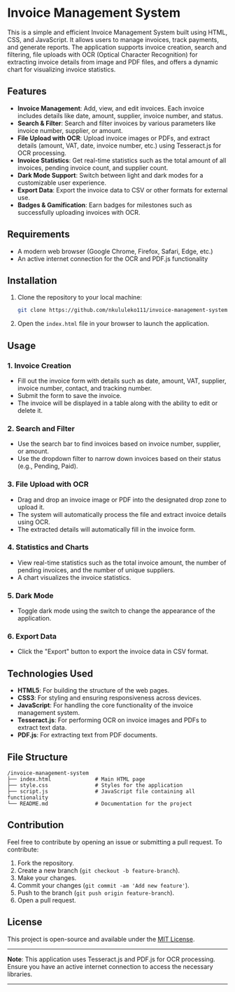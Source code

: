 # Invoice Management System

This is a simple and efficient Invoice Management System built using HTML, CSS, and JavaScript. It allows users to manage invoices, track payments, and generate reports. The application supports invoice creation, search and filtering, file uploads with OCR (Optical Character Recognition) for extracting invoice details from image and PDF files, and offers a dynamic chart for visualizing invoice statistics.

## Features

- **Invoice Management**: Add, view, and edit invoices. Each invoice includes details like date, amount, supplier, invoice number, and status.
- **Search & Filter**: Search and filter invoices by various parameters like invoice number, supplier, or amount.
- **File Upload with OCR**: Upload invoice images or PDFs, and extract details (amount, VAT, date, invoice number, etc.) using Tesseract.js for OCR processing.
- **Invoice Statistics**: Get real-time statistics such as the total amount of all invoices, pending invoice count, and supplier count.
- **Dark Mode Support**: Switch between light and dark modes for a customizable user experience.
- **Export Data**: Export the invoice data to CSV or other formats for external use.
- **Badges & Gamification**: Earn badges for milestones such as successfully uploading invoices with OCR.

## Requirements

- A modern web browser (Google Chrome, Firefox, Safari, Edge, etc.)
- An active internet connection for the OCR and PDF.js functionality

## Installation

1. Clone the repository to your local machine:
   ```bash
   git clone https://github.com/nkululeko111/invoice-management-system.git
   ```

2. Open the `index.html` file in your browser to launch the application.

## Usage

### 1. **Invoice Creation**
   - Fill out the invoice form with details such as date, amount, VAT, supplier, invoice number, contact, and tracking number.
   - Submit the form to save the invoice.
   - The invoice will be displayed in a table along with the ability to edit or delete it.

### 2. **Search and Filter**
   - Use the search bar to find invoices based on invoice number, supplier, or amount.
   - Use the dropdown filter to narrow down invoices based on their status (e.g., Pending, Paid).

### 3. **File Upload with OCR**
   - Drag and drop an invoice image or PDF into the designated drop zone to upload it.
   - The system will automatically process the file and extract invoice details using OCR.
   - The extracted details will automatically fill in the invoice form.

### 4. **Statistics and Charts**
   - View real-time statistics such as the total invoice amount, the number of pending invoices, and the number of unique suppliers.
   - A chart visualizes the invoice statistics.

### 5. **Dark Mode**
   - Toggle dark mode using the switch to change the appearance of the application.

### 6. **Export Data**
   - Click the "Export" button to export the invoice data in CSV format.

## Technologies Used

- **HTML5**: For building the structure of the web pages.
- **CSS3**: For styling and ensuring responsiveness across devices.
- **JavaScript**: For handling the core functionality of the invoice management system.
- **Tesseract.js**: For performing OCR on invoice images and PDFs to extract text data.
- **PDF.js**: For extracting text from PDF documents.

## File Structure

```
/invoice-management-system
├── index.html              # Main HTML page
├── style.css               # Styles for the application
├── script.js               # JavaScript file containing all functionality
└── README.md               # Documentation for the project
```

## Contribution

Feel free to contribute by opening an issue or submitting a pull request. To contribute:

1. Fork the repository.
2. Create a new branch (`git checkout -b feature-branch`).
3. Make your changes.
4. Commit your changes (`git commit -am 'Add new feature'`).
5. Push to the branch (`git push origin feature-branch`).
6. Open a pull request.

## License

This project is open-source and available under the [MIT License](LICENSE).

---

**Note**: This application uses Tesseract.js and PDF.js for OCR processing. Ensure you have an active internet connection to access the necessary libraries.

---


